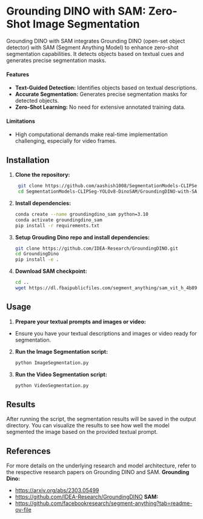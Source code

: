 # Grounding DINO with SAM: Zero-Shot Image Segmentation
Grounding DINO with SAM integrates Grounding DINO (open-set object detector) with SAM (Segment Anything Model) to enhance zero-shot segmentation capabilities. It detects objects based on textual cues and generates precise segmentation masks.

#### Features
- **Text-Guided Detection:** Identifies objects based on textual descriptions.
- **Accurate Segmentation:** Generates precise segmentation masks for detected objects.
- **Zero-Shot Learning:** No need for extensive annotated training data.
#### Limitations
- High computational demands make real-time implementation challenging, especially for video frames.

## Installation
1. **Clone the repository:**
   ``` bash
    git clone https://github.com/aashish1008/SegmentationModels-CLIPSeg-YOLOv8-DinoSAM.git
    cd SegmentationModels-CLIPSeg-YOLOv8-DinoSAM/GroundingDINO-with-SAM
2. **Install dependencies:**
   ``` bash
   conda create --name groundingdino_sam python=3.10
   conda activate groundingdino_sam
   pip install -r requirements.txt

3. **Setup Grouding Dino repo and install dependencies:**
   ``` bash
   git clone https://github.com/IDEA-Research/GroundingDINO.git
   cd GroundingDino
   pip install -e .
4. **Download SAM checkpoint:**
   ``` bash
   cd ..
   wget https://dl.fbaipublicfiles.com/segment_anything/sam_vit_h_4b8939.pth

## Usage
1. **Prepare your textual prompts and images or video:**
- Ensure you have your textual descriptions and images or video ready for segmentation.

2. **Run the Image Segmentation script:**
   ``` bash
   python ImageSegmentation.py
3. **Run the Video Segmentation script:**
   ``` bash
   python VideoSegmentation.py

## Results
After running the script, the segmentation results will be saved in the output directory. You can visualize the results to see how well the model segmented the image based on the provided textual prompt.

## References
For more details on the underlying research and model architecture, refer to the respective research papers on Grounding DINO and SAM.
**Grounding Dino:** 
- https://arxiv.org/abs/2303.05499
- https://github.com/IDEA-Research/GroundingDINO
**SAM:**
- https://github.com/facebookresearch/segment-anything?tab=readme-ov-file
